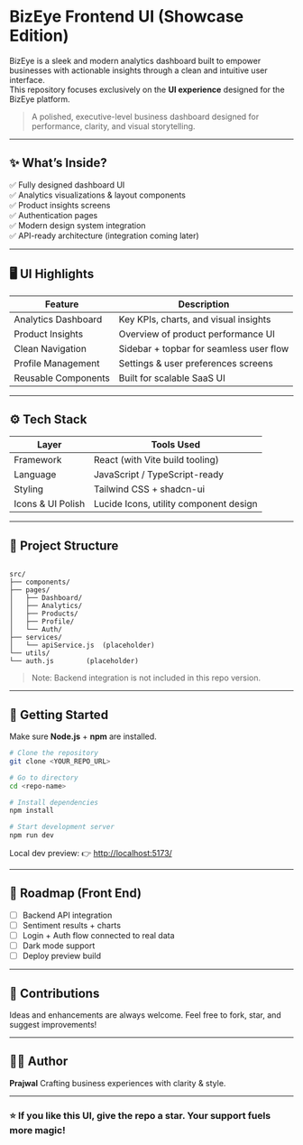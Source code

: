 # BizEye Frontend UI (Showcase Edition)

BizEye is a sleek and modern analytics dashboard built to empower businesses with actionable insights through a clean and intuitive user interface.  
This repository focuses exclusively on the **UI experience** designed for the BizEye platform.

> A polished, executive-level business dashboard designed for performance, clarity, and visual storytelling.

---

## ✨ What’s Inside?

✅ Fully designed dashboard UI  
✅ Analytics visualizations & layout components  
✅ Product insights screens  
✅ Authentication pages  
✅ Modern design system integration  
✅ API-ready architecture (integration coming later)

---

## 🖥️ UI Highlights

| Feature | Description |
|--------|-------------|
| Analytics Dashboard | Key KPIs, charts, and visual insights |
| Product Insights | Overview of product performance UI |
| Clean Navigation | Sidebar + topbar for seamless user flow |
| Profile Management | Settings & user preferences screens |
| Reusable Components | Built for scalable SaaS UI |

---

## ⚙️ Tech Stack

| Layer | Tools Used |
|------|------------|
| Framework | React (with Vite build tooling) |
| Language | JavaScript / TypeScript-ready |
| Styling | Tailwind CSS + shadcn-ui |
| Icons & UI Polish | Lucide Icons, utility component design |

---

## 📂 Project Structure

```

src/
├── components/
├── pages/
│   ├── Dashboard/
│   ├── Analytics/
│   ├── Products/
│   ├── Profile/
│   └── Auth/
├── services/
│   └── apiService.js  (placeholder)
└── utils/
└── auth.js        (placeholder)

````

> Note: Backend integration is not included in this repo version.

---

## 🚀 Getting Started

Make sure **Node.js** + **npm** are installed.

```sh
# Clone the repository
git clone <YOUR_REPO_URL>

# Go to directory
cd <repo-name>

# Install dependencies
npm install

# Start development server
npm run dev
````

Local dev preview:
👉 [http://localhost:5173/](http://localhost:5173/)

---

## 🧭 Roadmap (Front End)

* [ ] Backend API integration
* [ ] Sentiment results + charts
* [ ] Login + Auth flow connected to real data
* [ ] Dark mode support
* [ ] Deploy preview build

---

## 🤝 Contributions

Ideas and enhancements are always welcome.
Feel free to fork, star, and suggest improvements!

---

## 🧑‍💻 Author

**Prajwal**
Crafting business experiences with clarity & style.

---

### ⭐ If you like this UI, give the repo a star. Your support fuels more magic!

```
